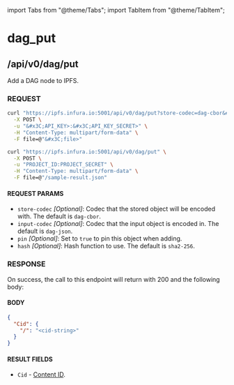 import Tabs from "@theme/Tabs";
import TabItem from "@theme/TabItem";

# dag_put

## /api/v0/dag/put

Add a DAG node to IPFS.

### REQUEST

<Tabs>
  <TabItem value="Syntax" label="Syntax" default>

```bash
curl "https://ipfs.infura.io:5001/api/v0/dag/put?store-codec=dag-cbor&#x26;input-codec=dag-json&#x26;pin=&#x3C;value>&#x26;hash=sha2-256" \
  -X POST \
  -u "&#x3C;API_KEY>:&#x3C;API_KEY_SECRET>" \
  -H "Content-Type: multipart/form-data" \
  -F file=@"&#x3C;file>"
```

  </TabItem>
  <TabItem value="Example" label="Example" >

```bash
curl "https://ipfs.infura.io:5001/api/v0/dag/put" \
  -X POST \
  -u "PROJECT_ID:PROJECT_SECRET" \
  -H "Content-Type: multipart/form-data" \
  -F file=@"/sample-result.json"
```

  </TabItem>
</Tabs>

#### REQUEST PARAMS

- `store-codec` _\[Optional]_: Codec that the stored object will be encoded with. The default is `dag-cbor`.
- `input-codec` _\[Optional]_: Codec that the input object is encoded in. The default is `dag-json`.
- `pin` _\[Optional]_: Set to `true` to pin this object when adding.
- `hash` _\[Optional]_: Hash function to use. The default is `sha2-256`.

### RESPONSE

On success, the call to this endpoint will return with 200 and the following body:

#### BODY

```json
{
  "Cid": {
    "/": "<cid-string>"
  }
}
```

#### RESULT FIELDS

- `Cid` - [Content ID](https://github.com/multiformats/cid).
